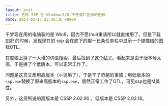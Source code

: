 ```yaml
---
layout: post
title: 去除 SSP 在 Windows7/8 下任务栏显示的图标
date: 2014-02-17 23:46:36 +0800
---
```


千梦现在用的电脑装的是 Win8，因为不愿(hui)重装所以就直接用了。但是下载 [SSP](http://cers.moe.hm/) 的时候，发现现在的 ssp 会在底下的那一长条任务栏中显示一个蝴蝶结的图标OTL。

在度娘上换了一大堆的词语搜索，最后找到了[这个帖子](http://tieba.baidu.com/p/720881368)。看起来是由于版本号太高，于是换了个低版本，可以正常工作了。

问题是这货又想用高版本（←泥垢了），于是干了奇葩的事情：用低版本的`ssp.exe`替换了原来高版本的`ssp.exe`，居然正常工作了OTL，可见ssp也是M属性。

另外，这货所说的高版本是 CSSP 2.02.90 ，低版本是 CSSP 2.02.18。